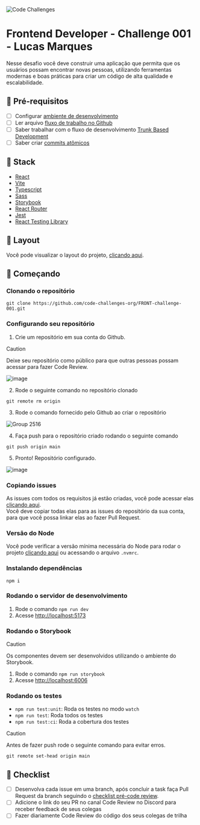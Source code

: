<img src="https://sa-east-1.graphassets.com/clvfs1ld70bcs07ke07bkdxol/clxcfha33086207lv0j1wex8v" alt="Code Challenges" />

# Frontend Developer - Challenge 001 - Lucas Marques

Nesse desafio você deve construir uma aplicação que permita que os usuários possam encontrar novas pessoas, utilizando ferramentas modernas e boas práticas para criar um código de alta qualidade e escalabilidade.

## 📝 Pré-requisitos

- [ ] Configurar [ambiente de desenvolvimento](https://www.youtube.com/watch?v=YcR8pKvjx44&list=PLlAbYrWSYTiOpefWtd6uvwgKT1R-94Zfd)
- [ ] Ler arquivo [fluxo de trabalho no Github](https://goldenrod-pen-c7d.notion.site/Fluxo-de-trabalho-no-Github-7a63f1450e9e4a8585dbca3aa2b71225?pvs=4)
- [ ] Saber trabalhar com o fluxo de desenvolvimento [Trunk Based Development](https://www.linkedin.com/posts/d3vlopes_programacao-desenvolvimentoweb-devops-activity-7198291427410219008-pA7b)
- [ ] Saber criar [commits atômicos](https://dev.to/paulinevos/atomic-commits-will-help-you-git-legit-35i7)

## 🔧 Stack

- [React](https://react.dev)
- [Vite](https://vitejs.dev)
- [Typescript](https://www.typescriptlang.org)
- [Sass](https://sass-lang.com)
- [Storybook](https://storybook.js.org)
- [React Router](https://reactrouter.com)
- [Jest](https://jestjs.io)
- [React Testing Library](https://testing-library.com/docs/react-testing-library/intro/)

## 🎨 Layout

Você pode visualizar o layout do projeto, [clicando aqui](https://www.figma.com/design/d7tffwO8l1hXxjH8fxdaZH/Frontend-Developer---Find-People?node-id=0-1&t=cSYAhHjiMtfz01tv-1).

## 🚀 Começando

### Clonando o repositório

```
git clone https://github.com/code-challenges-org/FRONT-challenge-001.git
```

### Configurando seu repositório

1. Crie um repositório em sua conta do Github.

> [!CAUTION]
> Deixe seu repositório como público para que outras pessoas possam acessar para fazer Code Review.

![image](https://github.com/code-challenges-org/FRONT-challenge-001/assets/59663666/765862a0-b208-4516-a6fa-e91d62a2c8a2)

2. Rode o seguinte comando no repositório clonado

```
git remote rm origin
```

3. Rode o comando fornecido pelo Github ao criar o repositório

![Group 2516](https://github.com/code-challenges-org/FRONT-challenge-001/assets/59663666/31e46393-c90e-4a6c-b3e5-c62db0fd6c58)

4. Faça push para o repositório criado rodando o seguinte comando

```
git push origin main
```

5. Pronto! Repositório configurado.

![image](https://github.com/code-challenges-org/FRONT-challenge-001/assets/59663666/4a1ec83c-d89c-4aaa-9ecc-c0705305e032)

### Copiando issues

As issues com todos os requisitos já estão criadas, você pode acessar elas [clicando aqui](https://github.com/code-challenges-org/FRONT-challenge-001/issues).
<br />
Você deve copiar todas elas para as issues do repositório da sua conta, para que você possa linkar elas ao fazer Pull Request.

### Versão do Node

Você pode verificar a versão mínima necessária do Node para rodar o projeto [clicando aqui](https://github.com/code-challenges-org/FRONT-challenge-001/blob/main/.nvmrc) ou acessando o arquivo `.nvmrc`.

### Instalando dependências

```
npm i
```

### Rodando o servidor de desenvolvimento

1. Rode o comando `npm run dev`
2. Acesse [http://localhost:5173](http://localhost:5173)

### Rodando o Storybook

> [!CAUTION]
> Os componentes devem ser desenvolvidos utilizando o ambiente do Storybook.

1. Rode o comando `npm run storybook`
2. Acesse [http://localhost:6006](http://localhost:6006)

### Rodando os testes

- `npm run test:unit`: Roda os testes no modo `watch`
-  `npm run test`: Roda todos os testes
- `npm run test:ci`: Roda a cobertura dos testes

> [!CAUTION]
> Antes de fazer push rode o seguinte comando para evitar erros.

```
git remote set-head origin main
```

## 📝 Checklist

- [ ] Desenvolva cada issue em uma branch, após concluir a task faça Pull Request da branch seguindo o [checklist pré-code review](https://goldenrod-pen-c7d.notion.site/Checklist-pr-code-review-38238869fdff4a339f61917ae72f6706).
- [ ] Adicione o link do seu PR no canal Code Review no Discord para receber feedback de seus colegas
- [ ] Fazer diariamente Code Review do código dos seus colegas de trilha
